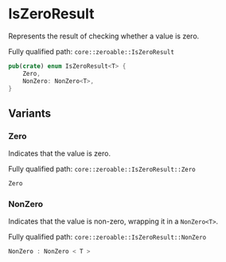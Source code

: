 # IsZeroResult

Represents the result of checking whether a value is zero.

Fully qualified path: `core::zeroable::IsZeroResult`

```rust
pub(crate) enum IsZeroResult<T> {
    Zero,
    NonZero: NonZero<T>,
}
```

## Variants

### Zero

Indicates that the value is zero.

Fully qualified path: `core::zeroable::IsZeroResult::Zero`

```rust
Zero
```


### NonZero

Indicates that the value is non-zero, wrapping it in a `NonZero<T>`.

Fully qualified path: `core::zeroable::IsZeroResult::NonZero`

```rust
NonZero : NonZero < T >
```



